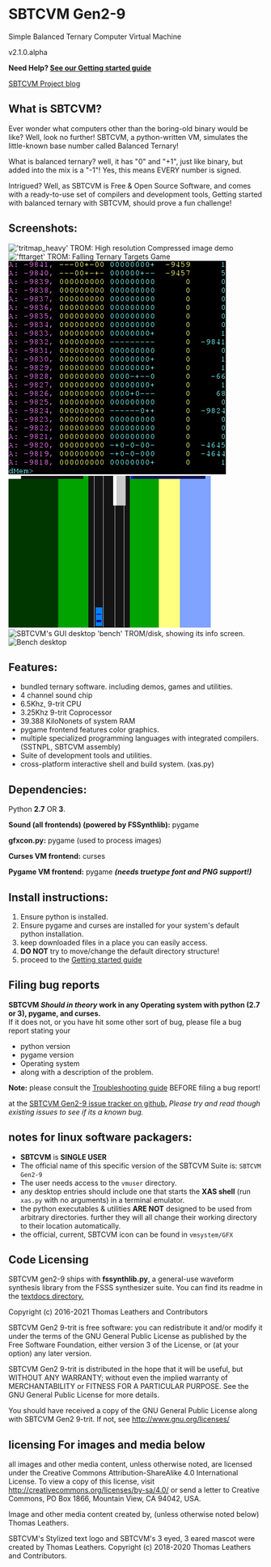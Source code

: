# SBTCVM Gen2-9
Simple Balanced Ternary Computer Virtual Machine     
     
v2.1.0.alpha    

**Need Help? [See our Getting started guide](/guide.md)**

[SBTCVM Project blog](https://sbtcvm.blogspot.com/)


## What is SBTCVM?

Ever wonder what computers other than the boring-old binary would be like? Well, look no further!
SBTCVM, a python-written VM, simulates the little-known base number called Balanced Ternary!

What is balanced ternary? well, it has "0" and "+1", just like binary, 
but added into the mix is a "-1"! Yes, this means EVERY number is signed. 

Intrigued? Well, as
SBTCVM is Free & Open Source Software, and comes with a ready-to-use
set of compilers and development tools, Getting started with balanced 
ternary with SBTCVM, should prove a fun challenge!

## Screenshots:

!['tritmap_heavy' TROM: High resolution Compressed image demo](/textdocs/screenshots/tritmap.png)
!['fttarget' TROM: Falling Ternary Targets Game](/textdocs/screenshots/fttarget.png)
!['clicalc' TROM's memory monitor](/textdocs/screenshots/monitor1.png)
!['ontrain' TROM: Oncoming Trains game](/textdocs/screenshots/ontrain1.png)
![SBTCVM's GUI desktop 'bench' TROM/disk, showing its info screen.](/textdocs/screenshots/bench1.png)
![Bench desktop](/textdocs/screenshots/bench2.png)

## Features:

- bundled ternary software. including demos, games and utilities.
- 4 channel sound chip
- 6.5Khz, 9-trit CPU
- 3.25Khz 9-trit Coprocessor
- 39.388 KiloNonets of system RAM
- pygame frontend features color graphics.
- multiple specialized programming languages with integrated compilers. (SSTNPL, SBTCVM assembly)
- Suite of development tools and utilities.
- cross-platform interactive shell and build system. (xas.py)

## Dependencies:

Python __2.7__ OR __3__.

**Sound (all frontends) (powered by FSSynthlib):** pygame

**gfxcon.py:** pygame (used to process images)

**Curses VM frontend:** curses

**Pygame VM frontend:** pygame _**(needs truetype font and PNG support!)**_

## Install instructions:

1. Ensure python is installed.
2. Ensure pygame and curses are installed for your system's default python installation.
3. keep downloaded files in a place you can easily access.
4. **DO NOT** try to move/change the default directory structure!
5. proceed to the [Getting started guide](/guide.md)


## Filing bug reports

**SBTCVM _Should in theory_ work in any Operating system with  python (2.7 or 3), pygame, and curses.**     
If it does not, or you have hit some other sort of bug, please file a bug report stating your 

 - python version
 - pygame version
 - Operating system
 - along with a description of the problem.

 
**Note:** please consult the [Troubleshooting guide](/textdocs/mdhelp/troubleshoot/troubleshoot.md)
 BEFORE filing a bug report!


at the [SBTCVM Gen2-9 issue tracker on github.](https://github.com/SBTCVM/SBTCVM-Gen2-9/issues)
_Please try and read though existing issues to see if its a known bug._

## notes for linux software packagers:

- **SBTCVM** is **SINGLE USER**
- The official name of this specific version of the SBTCVM Suite is: `SBTCVM Gen2-9`
- The user needs access to the `vmuser` directory.
- any desktop entries should include one that starts the **XAS shell** (run `xas.py` with no arguments) in a terminal emulator.
- the python executables & utilities **ARE NOT** designed to be used from arbitrary directories. further they will all change their working directory to their location automatically.
- the official, current, SBTCVM icon can be found in `vmsystem/GFX`



## Code Licensing

SBTCVM gen2-9 ships with **fssynthlib.py**, a general-use waveform synthesis library from
the FSSS synthesizer suite. You can find its readme in the [textdocs directory.](/textdocs/fssynthlib_README.md)
     
Copyright (c) 2016-2021 Thomas Leathers and Contributors 


  SBTCVM Gen2 9-trit is free software: you can redistribute it and/or modify
  it under the terms of the GNU General Public License as published by
  the Free Software Foundation, either version 3 of the License, or
  (at your option) any later version.
  
  SBTCVM Gen2 9-trit is distributed in the hope that it will be useful,
  but WITHOUT ANY WARRANTY; without even the implied warranty of
  MERCHANTABILITY or FITNESS FOR A PARTICULAR PURPOSE. See the
  GNU General Public License for more details.
 
  You should have received a copy of the GNU General Public License
  along with SBTCVM Gen2 9-trit. If not, see <http://www.gnu.org/licenses/>

## licensing For images and media below

all images and other media content, unless otherwise noted,
are licensed under the Creative Commons Attribution-ShareAlike 4.0
International License. To view a copy of this license, visit
http://creativecommons.org/licenses/by-sa/4.0/ or send a letter to
Creative Commons, PO Box 1866, Mountain View, CA 94042, USA.

Image and other media content created by, (unless otherwise noted below) Thomas Leathers.

SBTCVM's Stylized text logo and SBTCVM's 3 eyed, 3 eared mascot were created by Thomas Leathers.
Copyright (c) 2018-2020 Thomas Leathers and Contributors.
